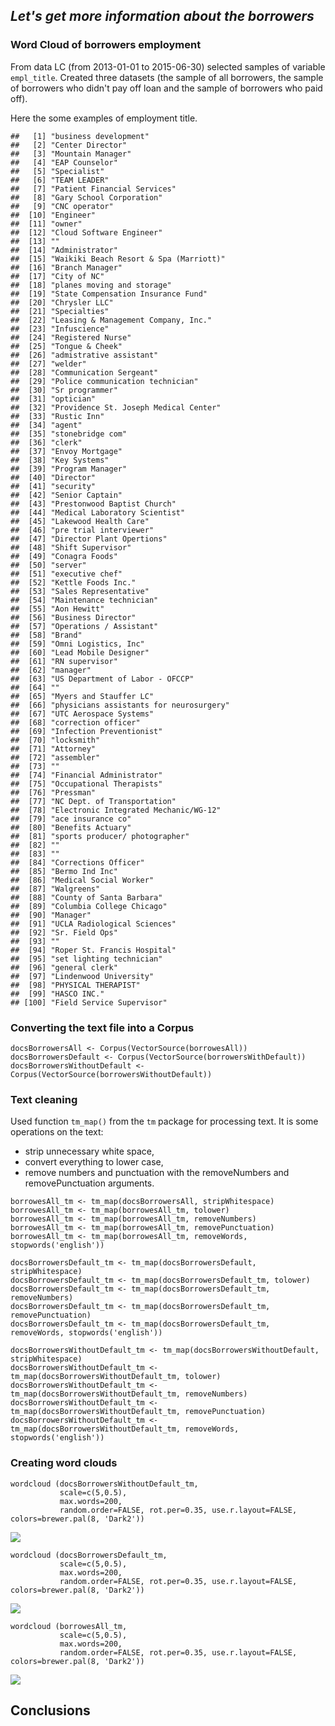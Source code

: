 *Let's get more information about the borrowers*
------------------------------------------------

### **Word Cloud of borrowers employment**

From data LC (from 2013-01-01 to 2015-06-30) selected samples of
variable `empl_title`. Created three datasets (the sample of all
borrowers, the sample of borrowers who didn't pay off loan and the
sample of borrowers who paid off).

Here the some examples of employment title.

    ##   [1] "business development"                  
    ##   [2] "Center Director"                       
    ##   [3] "Mountain Manager"                      
    ##   [4] "EAP Counselor"                         
    ##   [5] "Specialist"                            
    ##   [6] "TEAM LEADER"                           
    ##   [7] "Patient Financial Services"            
    ##   [8] "Gary School Corporation"               
    ##   [9] "CNC operator"                          
    ##  [10] "Engineer"                              
    ##  [11] "owner"                                 
    ##  [12] "Cloud Software Engineer"               
    ##  [13] ""                                      
    ##  [14] "Administrator"                         
    ##  [15] "Waikiki Beach Resort & Spa (Marriott)" 
    ##  [16] "Branch Manager"                        
    ##  [17] "City of NC"                            
    ##  [18] "planes moving and storage"             
    ##  [19] "State Compensation Insurance Fund"     
    ##  [20] "Chrysler LLC"                          
    ##  [21] "Specialties"                           
    ##  [22] "Leasing & Management Company, Inc."    
    ##  [23] "Infuscience"                           
    ##  [24] "Registered Nurse"                      
    ##  [25] "Tongue & Cheek"                        
    ##  [26] "admistrative assistant"                
    ##  [27] "welder"                                
    ##  [28] "Communication Sergeant"                
    ##  [29] "Police communication technician"       
    ##  [30] "Sr programmer"                         
    ##  [31] "optician"                              
    ##  [32] "Providence St. Joseph Medical Center"  
    ##  [33] "Rustic Inn"                            
    ##  [34] "agent"                                 
    ##  [35] "stonebridge com"                       
    ##  [36] "clerk"                                 
    ##  [37] "Envoy Mortgage"                        
    ##  [38] "Key Systems"                           
    ##  [39] "Program Manager"                       
    ##  [40] "Director"                              
    ##  [41] "security"                              
    ##  [42] "Senior Captain"                        
    ##  [43] "Prestonwood Baptist Church"            
    ##  [44] "Medical Laboratory Scientist"          
    ##  [45] "Lakewood Health Care"                  
    ##  [46] "pre trial interviewer"                 
    ##  [47] "Director Plant Opertions"              
    ##  [48] "Shift Supervisor"                      
    ##  [49] "Conagra Foods"                         
    ##  [50] "server"                                
    ##  [51] "executive chef"                        
    ##  [52] "Kettle Foods Inc."                     
    ##  [53] "Sales Representative"                  
    ##  [54] "Maintenance technician"                
    ##  [55] "Aon Hewitt"                            
    ##  [56] "Business Director"                     
    ##  [57] "Operations / Assistant"                
    ##  [58] "Brand"                                 
    ##  [59] "Omni Logistics, Inc"                   
    ##  [60] "Lead Mobile Designer"                  
    ##  [61] "RN supervisor"                         
    ##  [62] "manager"                               
    ##  [63] "US Department of Labor - OFCCP"        
    ##  [64] ""                                      
    ##  [65] "Myers and Stauffer LC"                 
    ##  [66] "physicians assistants for neurosurgery"
    ##  [67] "UTC Aerospace Systems"                 
    ##  [68] "correction officer"                    
    ##  [69] "Infection Preventionist"               
    ##  [70] "locksmith"                             
    ##  [71] "Attorney"                              
    ##  [72] "assembler"                             
    ##  [73] ""                                      
    ##  [74] "Financial Administrator"               
    ##  [75] "Occupational Therapists"               
    ##  [76] "Pressman"                              
    ##  [77] "NC Dept. of Transportation"            
    ##  [78] "Electronic Integrated Mechanic/WG-12"  
    ##  [79] "ace insurance co"                      
    ##  [80] "Benefits Actuary"                      
    ##  [81] "sports producer/ photographer"         
    ##  [82] ""                                      
    ##  [83] ""                                      
    ##  [84] "Corrections Officer"                   
    ##  [85] "Bermo Ind Inc"                         
    ##  [86] "Medical Social Worker"                 
    ##  [87] "Walgreens"                             
    ##  [88] "County of Santa Barbara"               
    ##  [89] "Columbia College Chicago"              
    ##  [90] "Manager"                               
    ##  [91] "UCLA Radiological Sciences"            
    ##  [92] "Sr. Field Ops"                         
    ##  [93] ""                                      
    ##  [94] "Roper St. Francis Hospital"            
    ##  [95] "set lighting technician"               
    ##  [96] "general clerk"                         
    ##  [97] "Lindenwood University"                 
    ##  [98] "PHYSICAL THERAPIST"                    
    ##  [99] "HASCO INC."                            
    ## [100] "Field Service Supervisor"

### Converting the text file into a Corpus

    docsBorrowersAll <- Corpus(VectorSource(borrowesAll))
    docsBorrowersDefault <- Corpus(VectorSource(borrowersWithDefault))
    docsBorrowersWithoutDefault <- Corpus(VectorSource(borrowersWithoutDefault))

### Text cleaning

Used function `tm_map()` from the `tm` package for processing text. It
is some operations on the text:

-   strip unnecessary white space,  
-   convert everything to lower case,  
-   remove numbers and punctuation with the removeNumbers and
    removePunctuation arguments.

<!-- -->

    borrowesAll_tm <- tm_map(docsBorrowersAll, stripWhitespace)
    borrowesAll_tm <- tm_map(borrowesAll_tm, tolower)
    borrowesAll_tm <- tm_map(borrowesAll_tm, removeNumbers)
    borrowesAll_tm <- tm_map(borrowesAll_tm, removePunctuation)
    borrowesAll_tm <- tm_map(borrowesAll_tm, removeWords, stopwords('english'))

    docsBorrowersDefault_tm <- tm_map(docsBorrowersDefault, stripWhitespace)
    docsBorrowersDefault_tm <- tm_map(docsBorrowersDefault_tm, tolower)
    docsBorrowersDefault_tm <- tm_map(docsBorrowersDefault_tm, removeNumbers)
    docsBorrowersDefault_tm <- tm_map(docsBorrowersDefault_tm, removePunctuation)
    docsBorrowersDefault_tm <- tm_map(docsBorrowersDefault_tm, removeWords, stopwords('english'))

    docsBorrowersWithoutDefault_tm <- tm_map(docsBorrowersWithoutDefault, stripWhitespace)
    docsBorrowersWithoutDefault_tm <- tm_map(docsBorrowersWithoutDefault_tm, tolower)
    docsBorrowersWithoutDefault_tm <- tm_map(docsBorrowersWithoutDefault_tm, removeNumbers)
    docsBorrowersWithoutDefault_tm <- tm_map(docsBorrowersWithoutDefault_tm, removePunctuation)
    docsBorrowersWithoutDefault_tm <- tm_map(docsBorrowersWithoutDefault_tm, removeWords, stopwords('english'))

### Creating word clouds

    wordcloud (docsBorrowersWithoutDefault_tm,
               scale=c(5,0.5),
               max.words=200,
               random.order=FALSE, rot.per=0.35, use.r.layout=FALSE, colors=brewer.pal(8, 'Dark2'))

![](who_are_the_borrowers_files/figure-markdown_strict/clouds-1.png)

    wordcloud (docsBorrowersDefault_tm,
               scale=c(5,0.5),
               max.words=200,
               random.order=FALSE, rot.per=0.35, use.r.layout=FALSE, colors=brewer.pal(8, 'Dark2'))

![](who_are_the_borrowers_files/figure-markdown_strict/clouds-2.png)

    wordcloud (borrowesAll_tm,
               scale=c(5,0.5),
               max.words=200,
               random.order=FALSE, rot.per=0.35, use.r.layout=FALSE, colors=brewer.pal(8, 'Dark2'))

![](who_are_the_borrowers_files/figure-markdown_strict/clouds-3.png)

Conclusions
-----------
